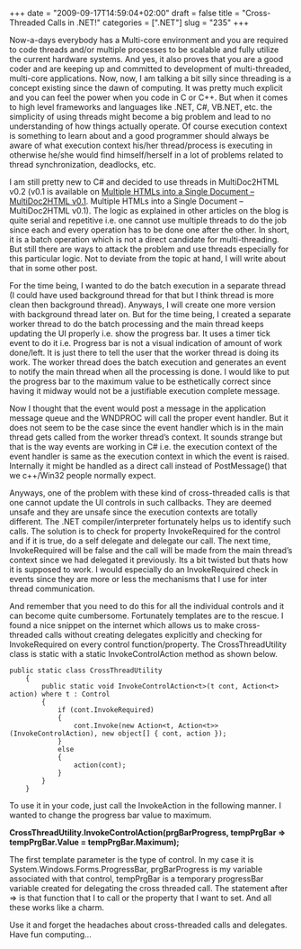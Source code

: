 +++
date = "2009-09-17T14:59:04+02:00"
draft = false
title = "Cross-Threaded Calls in .NET!"
categories = [".NET"]
slug = "235"
+++

Now-a-days everybody has a Multi-core environment and you are required to code threads and/or multiple processes to be scalable and fully utilize the current hardware systems. And yes, it also proves that you are a good coder and are keeping up and committed to development of multi-threaded, multi-core applications. Now, now, I am talking a bit silly since threading is a concept existing since the dawn of computing. It was pretty much explicit and you can feel the power when you code in C or C++. But when it comes to high level frameworks and languages like .NET, C#, VB.NET, etc. the simplicity of using threads might become a big problem and lead to no understanding of how things actually operate. Of course execution context is something to learn about and a good programmer should always be aware of what execution context his/her thread/process is executing in otherwise he/she would find himself/herself in a lot of problems related to thread synchronization, deadlocks, etc.

I am still pretty new to C# and decided to use threads in MultiDoc2HTML v0.2 (v0.1 is available on [Multiple HTMLs into a Single Document – MultiDoc2HTML v0.1](http://www.naresh.se/2009/09/16/multiple-htmls-into-a-single-document-multidoc2html-v0-1/). Multiple HTMLs into a Single Document – MultiDoc2HTML v0.1</a>). The logic as explained in other articles on the blog is quite serial and repetitive i.e. one cannot use multiple threads to do the job since each and every operation has to be done one after the other. In short, it is a batch operation which is not a direct candidate for multi-threading. But still there are ways to attack the problem and use threads especially for this particular logic. Not to deviate from the topic at hand, I will write about that in some other post.

For the time being, I wanted to do the batch execution in a separate thread (I could have used background thread for that but I think thread is more clean then background thread). Anyways, I will create one more version with background thread later on. But for the time being, I created a separate worker thread to do the batch processing and the main thread keeps updating the UI properly i.e. show the progress bar. It uses a timer tick event to do it i.e. Progress bar is not a visual indication of amount of work done/left. It is just there to tell the user that the worker thread is doing its work. The worker thread does the batch execution and generates an event to notify the main thread when all the processing is done. I would like to put the progress bar to the maximum value to be esthetically correct since having it midway would not be a justifiable execution complete message.

Now I thought that the event would post a message in the application message queue and the WNDPROC will call the proper event handler. But it does not seem to be the case since the event handler which is in the main thread gets called from the worker thread’s context. It sounds strange but that is the way events are working in C# i.e. the execution context of the event handler is same as the execution context in which the event is raised. Internally it might be handled as a direct call instead of PostMessage() that we c++/Win32 people normally expect.

Anyways, one of the problem with these kind of cross-threaded calls is that one cannot update the UI controls in such callbacks. They are deemed unsafe and they are unsafe since the execution contexts are totally different. The .NET compiler/interpreter fortunately helps us to identify such calls. The solution is to check for property InvokeRequired for the control and if it is true, do a self delegate and delegate our call. The next time, InvokeRequired will be false and the call will be made from the main thread’s context since we had delegated it previously. Its a bit twisted but thats how it is supposed to work. I would especially do an InvokeRequired check in events since they are more or less the mechanisms that I use for inter thread communication.

And remember that you need to do this for all the individual controls and it can become quite cumbersome. Fortunately templates are to the rescue. I found a nice snippet on the internet which allows us to make cross-threaded calls without creating delegates explicitly and checking for InvokeRequired on every control function/property. The CrossThreadUtility class is static with a static InvokeControlAction method as shown below.

```
public static class CrossThreadUtility
    {
        public static void InvokeControlAction<t>(t cont, Action<t> action) where t : Control
        {
            if (cont.InvokeRequired)
            { 
                cont.Invoke(new Action<t, Action<t>>(InvokeControlAction), new object[] { cont, action }); 
            }
            else
            { 
                action(cont); 
            }
        }
    }
```
To use it in your code, just call the InvokeAction in the following manner. I wanted to change the progress bar value to maximum.

**CrossThreadUtility.InvokeControlAction<ProgressBar>(prgBarProgress, tempPrgBar => tempPrgBar.Value = tempPrgBar.Maximum);**

The first template parameter is the type of control. In my case it is System.Windows.Forms.ProgressBar, prgBarProgress is my variable associated with that control, tempPrgBar is a temporary progressBar variable created for delegating the cross threaded call. The statement after =&gt; is that function that I to call or the property that I want to set. And all these works like a charm.

Use it and forget the headaches about cross-threaded calls and delegates. Have fun computing…
